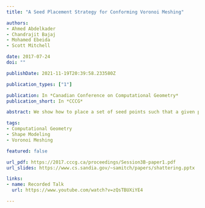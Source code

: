 ```yaml
---
title: "A Seed Placement Strategy for Conforming Voronoi Meshing"

authors:
- Ahmed Abdelkader
- Chandrajit Bajaj
- Mohamed Ebeida
- Scott Mitchell

date: 2017-07-24
doi: ""

publishDate: 2021-11-19T20:39:58.233580Z

publication_types: ["1"]

publication: In *Canadian Conference on Computational Geometry*
publication_short: In *CCCG*

abstract: We show how to place a set of seed points such that a given piecewise linear complex is the union of some faces in the resulting Voronoi diagram. The seeds are placed on sufficiently small spheres centered at input vertices and are arranged into little circles around each half-edge where every seed is mirrored across the associated triangle. The Voronoi faces common to the seeds of such arrangements yield a mesh conforming to the input complex. If the input contains sharp angles, then additional seeds are needed, analogous to nonobtuse refinement. Finally, we propose local optimizations to reduce the number of seeds and output facets.

tags:
- Computational Geometry
- Shape Modeling
- Voronoi Meshing

featured: false

url_pdf: https://2017.cccg.ca/proceedings/Session3B-paper1.pdf
url_slides: https://www.cs.sandia.gov/~samitch/papers/shattering.pptx

links:
- name: Recorded Talk
  url: https://www.youtube.com/watch?v=zQsTBUXiYE4

---
```

